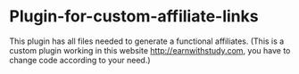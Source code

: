 # Plugin-for-custom-affiliate-links
This plugin has all files needed to generate a functional affiliates. (This is a custom plugin working in this website http://earnwithstudy.com, you have to change code according to your need.)
